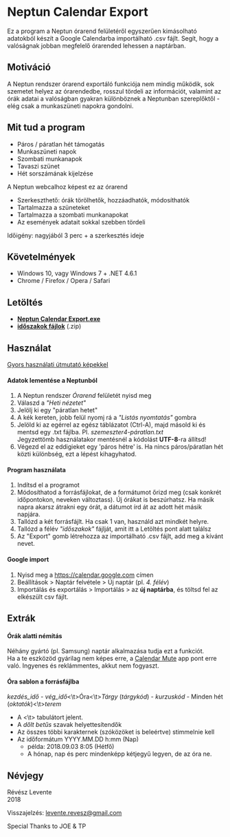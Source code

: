 Neptun Calendar Export
======================
Ez a program a Neptun órarend felületéről egyszerűen kimásolható 
adatokból készít a Google Calendarba importálható .csv fájlt. 
Segít, hogy a valóságnak jobban megfelelő órarended lehessen a naptárban.

Motiváció
---------
A Neptun rendszer órarend exportáló funkciója nem mindig működik, 
sok szemetet helyez az órarendedbe, rosszul tördeli az információt, 
valamint az órák adatai a valóságban gyakran különböznek a Neptunban 
szereplőktől - elég csak a munkaszüneti napokra gondolni.

Mit tud a program
-----------------
- Páros / páratlan hét támogatás
- Munkaszüneti napok
- Szombati munkanapok
- Tavaszi szünet
- Hét sorszámának kijelzése

A Neptun webcalhoz képest ez az órarend
- Szerkeszthető: órák törölhetők, hozzáadhatók, módosíthatók
- Tartalmazza a szüneteket
- Tartalmazza a szombati munkanapokat
- Az események adatait sokkal szebben tördeli

Időigény: nagyjából 3 perc + a szerkesztés ideje

Követelmények
-------------
- Windows 10, vagy Windows 7 + .NET 4.6.1
- Chrome / Firefox / Opera / Safari

Letöltés
--------
- [**Neptun Calendar Export.exe**](https://github.com/leventerevesz/Neptun-calendar-export/raw/master/Let%C3%B6lt%C3%A9sek/Neptun-calendar-export-v1.1.exe)
- [**időszakok fájlok**](https://github.com/leventerevesz/Neptun-calendar-export/raw/master/Let%C3%B6lt%C3%A9sek/idoszakok.zip) (.zip)

Használat
---------
[Gyors használati útmutató képekkel](Hasznalati-utmutato.md)

#### Adatok lementése a Neptunból
1. A Neptun rendszer *Órarend* felületét nyisd meg
2. Válaszd a *"Heti nézetet"*
3. Jelölj ki egy "páratlan hetet"
4. A kék kereten, jobb felül nyomj rá a *"Listás nyomtatás"* gombra
5. Jelöld ki az egérrel az egész táblázatot (Ctrl-A), majd másold ki és mentsd egy .txt fájlba.  Pl. *szemeszter4-páratlan.txt*  
   Jegyzettömb használatakor mentésnél a kódolást **UTF-8**-ra állítsd!
6. Végezd el az eddigieket egy 'páros hétre' is. Ha nincs páros/páratlan hét közti különbség, ezt a lépést kihagyhatod.

#### Program használata
1. Indítsd el a programot
2. Módosíthatod a forrásfájlokat, de a formátumot őrizd meg 
   (csak konkrét időpontokon, neveken változtass). 
   Új órákat is beszúrhatsz. Ha másik napra akarsz átrakni egy órát, 
   a dátumot írd át az adott hét másik napjára. 
3. Tallózd a két forrásfájlt. Ha csak 1 van, használd azt mindkét helyre.
4. Tallózd a félév *"időszakok"* fájlját, amit itt a Letöltés pont alatt 
   találsz
5. Az "Export" gomb létrehozza az importálható .csv fájlt, add meg a 
   kívánt nevet.

#### Google import
1. Nyisd meg a https://calendar.google.com címen
2. Beállítások > Naptár felvétele > Új naptár (pl. *4. félév*)
3. Importálás és exportálás > Importálás > az **új naptárba**, és töltsd fel az elkészült csv fájlt.

Extrák
------
#### Órák alatti némítás
Néhány gyártó (pl. Samsung) naptár alkalmazása tudja ezt a funkciót.  
Ha a te eszközöd gyárilag nem képes erre, a [Calendar Mute](https://play.google.com/store/apps/details?id=com.PKH.calendarmute&hl=en_US)
 app pont erre való. Ingyenes és reklámmentes, akkut nem fogyaszt.

#### Óra sablon a forrásfájlba
*kezdés_idő* - *vég_idő*<\t>Óra<\t>*Tárgy* (*tárgykód*) - *kurzuskód* - Minden hét (*oktatók*)<\t>*terem*

- A <\t> tabulátort jelent.
- A *dőlt betűs* szavak helyettesítendők
- Az összes többi karakternek (szóközöket is beleértve) stimmelnie kell
- Az időformátum YYYY.MM.DD h:mm (Nap)  
  - példa: 2018.09.03 8:05 (Hétfő)  
  - A hónap, nap és perc mindenképp kétjegyű legyen, de az óra ne.

Névjegy
-------
Révész Levente  
2018

Visszajelzés: levente.revesz@gmail.com

Special Thanks to JOE & TP

